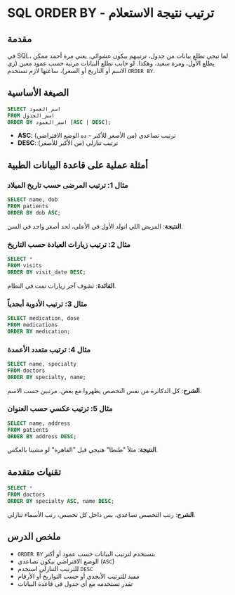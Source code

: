 
# SQL ORDER BY - ترتيب نتيجة الاستعلام 

## مقدمة
في SQL، لما تيجي تطلع بيانات من جدول، ترتيبهم بيكون عشوائي. يعني مرة أحمد ممكن يطلع الأول، ومرة سعيد، وهكذا. لو حابب تطلع البيانات مرتبة حسب عمود معين (زي الاسم أو التاريخ أو السعر)، ساعتها لازم تستخدم `ORDER BY`.

## الصيغة الأساسية

```sql
SELECT اسم_العمود 
FROM اسم_الجدول
ORDER BY اسم_العمود [ASC | DESC];
```

- **ASC**: ترتيب تصاعدي (من الأصغر للأكبر - ده الوضع الافتراضي)
- **DESC**: ترتيب تنازلي (من الأكبر للأصغر)

## أمثلة عملية على قاعدة البيانات الطبية

### مثال 1: ترتيب المرضى حسب تاريخ الميلاد
```sql
SELECT name, dob
FROM patients
ORDER BY dob ASC;
```
**النتيجة**: المريض اللي اتولد الأول في الأعلى، لحد أصغر واحد في السن.

### مثال 2: ترتيب زيارات العيادة حسب التاريخ
```sql
SELECT *
FROM visits
ORDER BY visit_date DESC;
```
**الفائدة**: تشوف آخر زيارات تمت في النظام.

### مثال 3: ترتيب الأدوية أبجدياً
```sql
SELECT medication, dose
FROM medications
ORDER BY medication;
```

### مثال 4: ترتيب متعدد الأعمدة
```sql
SELECT name, specialty
FROM doctors
ORDER BY specialty, name;
```
**الشرح**: كل الدكاترة من نفس التخصص يظهروا مع بعض، مرتبين حسب الاسم.

### مثال 5: ترتيب عكسي حسب العنوان
```sql
SELECT name, address
FROM patients
ORDER BY address DESC;
```
**النتيجة**: مثلاً "طنطا" هتيجي قبل "القاهرة" لو مشينا بالعكس.

## تقنيات متقدمة
```sql
SELECT *
FROM doctors
ORDER BY specialty ASC, name DESC;
```
**الشرح**: رتب التخصص تصاعدي، بس داخل كل تخصص، رتب الأسماء تنازلي.

## ملخص الدرس
- `ORDER BY` بتستخدم لترتيب البيانات حسب عمود أو أكتر
- الوضع الافتراضي بيكون تصاعدي (`ASC`)
- للترتيب التنازلي استخدم `DESC`
- مفيد للترتيب الأبجدي أو حسب التواريخ أو الأرقام
- تقدر تستخدمه مع أي جدول في قاعدة البيانات